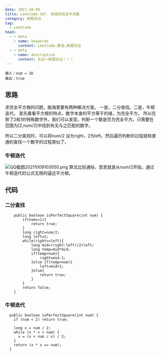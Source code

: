 ```yaml
---
date: 2021-10-09
title: LeetCode-367. 有效的完全平方数
category: 刷题日记
tag:
  - LeetCode
head:
  - - meta
    - name: keywords
      content: LeetCode,算法,刷题日记
  - - meta
    - name: description
      content: 乐云一刷题日记！！！
---
```

```
输入：num = 16
输出：true
```
## 思路
求完全平方根的问题，脑海里要有两种解决方案。
一是，二分查找。二是，牛顿迭代。
首先看看平方根的特点，数字本身的平方等于的值，为完全平方。
所以在除了2和1的特殊数字外，我们可以发现，判断一个数是否为完全平方。只需要在范围为[2,num/2]中找到有无与之匹配的数字。

所以二分查找时，可以将num/2 设为right，2为left。然后遍历判断的过程就和普通的查找一个数字的过程类似了。

### 牛顿迭代
![QQ截图20211009103050.png](https://leyunone-img.oss-cn-hangzhou.aliyuncs.com/image/2021-10-09/QQ截图20211009103050.png)
算法比较通俗，意思就是从num/2开始，通过牛顿迭代的公式无限的逼近平方根。
## 代码
### 二分查找
```
    public boolean isPerfectSquare(int num) {
        if(num==1){
            return true;
        }
        long right=num/2;
        long left=2;
        while(right>=left){
            long mid=(right-left)/2+left;
            long temp=mid*mid;
            if(temp>num){
                right=mid-1;
            }else if(temp<num){
                left=mid+1;
            }else{
                return true;
            }
        }
        return false;
    }
```
### 牛顿迭代
```
  public boolean isPerfectSquare(int num) {
    if (num < 2) return true;

    long x = num / 2;
    while (x * x > num) {
      x = (x + num / x) / 2;
    }
    return (x * x == num);
  }
```
